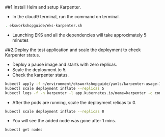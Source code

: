 ##1.Install Helm and setup Karpenter.
* In the cloud9 terminal, run the command on terminal.
```bash
. eksworkshopguide/eks-karpenter.sh
```
* Launching EKS and all the dependencies will take approximately 5 minutes

##2.Deploy the test application and scale the deployment to check Karpenter status.
* Deploy a pause image and starts with zero replicas.
* Scale the deployment to 5.
* Check the karpenter status.
```bash
kubectl apply -f ~/environment/eksworkshopguide/yamls/karpenter-usage-1.yaml
kubectl scale deployment inflate --replicas 5
kubectl logs -f -n karpenter -l app.kubernetes.io/name=karpenter -c controller
```
* After the pods are running, scale the deployment relicas to 0.
```bash
kubectl scale deployment inflate --replicas 0
```
* You will see the added node was gone after 1 mins.
```bash
kubectl get nodes
```
